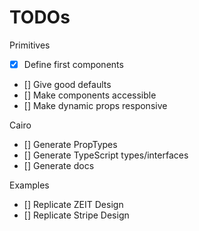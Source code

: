 # TODOs

Primitives

- [x] Define first components
- [] Give good defaults
- [] Make components accessible
- [] Make dynamic props responsive

Cairo

- [] Generate PropTypes
- [] Generate TypeScript types/interfaces
- [] Generate docs

Examples

- [] Replicate ZEIT Design
- [] Replicate Stripe Design
